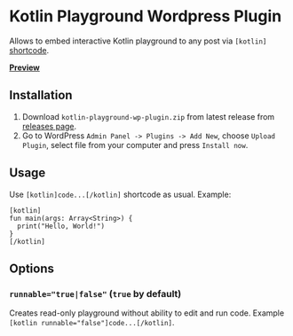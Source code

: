 # Kotlin Playground Wordpress Plugin

Allows to embed interactive Kotlin playground to any post via `[kotlin]` [shortcode](https://codex.wordpress.org/Shortcode_API).

**[Preview](https://raw.githubusercontent.com/Kotlin/kotlin-playground-wp-plugin/master/preview.gif)**

## Installation

1. Download `kotlin-playground-wp-plugin.zip` from latest release from [releases page](https://github.com/Kotlin/kotlin-playground-wp-plugin/releases).
2. Go to WordPress `Admin Panel -> Plugins -> Add New`, choose `Upload Plugin`, select file from your computer and press `Install now`.

## Usage

Use `[kotlin]code...[/kotlin]` shortcode as usual. Example:

```
[kotlin]
fun main(args: Array<String>) {
  print("Hello, World!")
}
[/kotlin]
```

## Options 

### `runnable="true|false"` (`true` by default)

Creates read-only playground without ability to edit and run code. Example `[kotlin runnable="false"]code...[/kotlin]`.